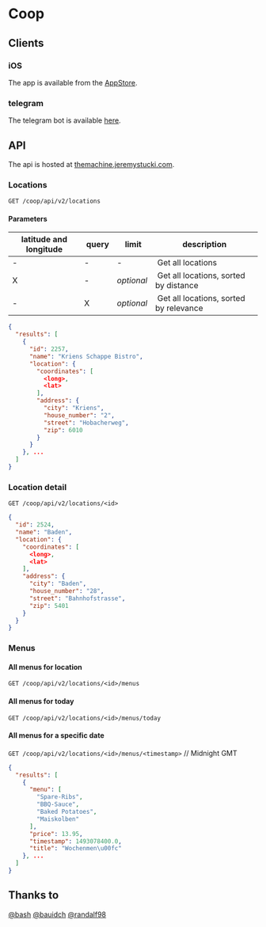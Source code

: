 # Coop

## Clients

### iOS
The app is available from the [AppStore](https://appsto.re/ch/EAI0cb.i).

### telegram
The telegram bot is available [here](https://telegram.me/CoopMenuBot).

## API
The api is hosted at [themachine.jeremystucki.com](https://themachine.jeremystucki.com).

### Locations
`GET /coop/api/v2/locations`

#### Parameters
latitude and longitude | query | limit | description
--- | --- | --- | ---
-| - | - | Get all locations
X | - | _optional_ | Get all locations, sorted by distance
-| X | _optional_ | Get all locations, sorted by relevance

```json
{
  "results": [
    {
      "id": 2257,
      "name": "Kriens Schappe Bistro",
      "location": {
        "coordinates": [
          <long>,
          <lat>
        ],
        "address": {
          "city": "Kriens",
          "house_number": "2",
          "street": "Hobacherweg",
          "zip": 6010
        }
      }
    }, ...
  ]
}
```

### Location detail
`GET /coop/api/v2/locations/<id>`
```json
{
  "id": 2524,
  "name": "Baden",
  "location": {
    "coordinates": [
      <long>,
      <lat>
    ],
    "address": {
      "city": "Baden",
      "house_number": "28",
      "street": "Bahnhofstrasse",
      "zip": 5401
    }
  }
}
```

### Menus

#### All menus for location
`GET /coop/api/v2/locations/<id>/menus`

#### All menus for today
`GET /coop/api/v2/locations/<id>/menus/today`

#### All menus for a specific date
`GET /coop/api/v2/locations/<id>/menus/<timestamp>` // Midnight GMT

```json
{
  "results": [
    {
      "menu": [
        "Spare-Ribs",
        "BBQ-Sauce",
        "Baked Potatoes",
        "Maiskolben"
      ],
      "price": 13.95,
      "timestamp": 1493078400.0,
      "title": "Wochenmen\u00fc"
    }, ...
  ]
}
```

## Thanks to
[@bash](https://github.com/bash)
[@bauidch](https://github.com/bauidch)
[@randalf98](https://github.com/randalf98)
